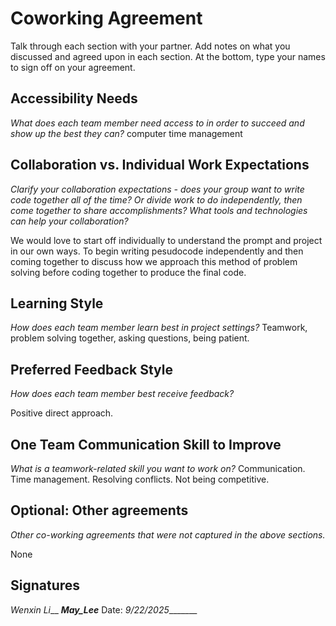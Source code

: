 # Coworking Agreement

Talk through each section with your partner. Add notes on what you discussed and agreed upon in each section. At the bottom, type your names to sign off on your agreement.

## Accessibility Needs
*What does each team member need access to in order to succeed and show up the best they can?*
computer
time management

## Collaboration vs. Individual Work Expectations
*Clarify your collaboration expectations - does your group want to write code together all of the time? Or divide work to do independently, then come together to share accomplishments? What tools and technologies can help your collaboration?*

We would love to start off individually to understand the prompt and project in our own ways. To begin writing pesudocode independently and then coming together to discuss how we approach this method of problem solving before coding together to produce the final code. 

## Learning Style
*How does each team member learn best in project settings?*
Teamwork, problem solving together, asking questions, being patient. 

## Preferred Feedback Style
*How does each team member best receive feedback?*

Positive direct approach.

## One Team Communication Skill to Improve
*What is a teamwork-related skill you want to work on?*
Communication. Time management. Resolving conflicts. Not being competitive. 

## Optional: Other agreements
*Other co-working agreements that were not captured in the above sections.*

None

## Signatures

_Wenxin Li___ ___May_Lee___
Date: _9/22/2025________
